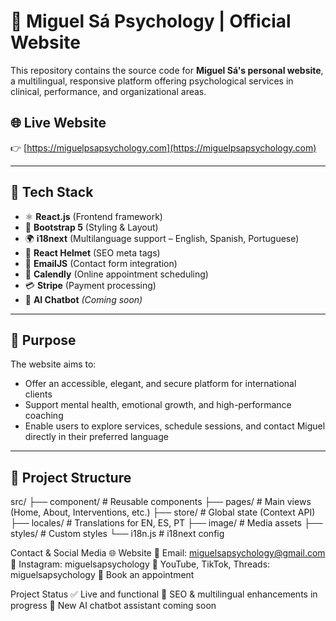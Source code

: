 # 🌿 Miguel Sá Psychology | Official Website

This repository contains the source code for **Miguel Sá's personal website**, a multilingual, responsive platform offering psychological services in clinical, performance, and organizational areas.

## 🌐 Live Website

👉 [https://miguelpsapsychology.com](https://miguelpsapsychology.com)

---

## 🧰 Tech Stack

- ⚛️ **React.js** (Frontend framework)
- 🎨 **Bootstrap 5** (Styling & Layout)
- 🌍 **i18next** (Multilanguage support – English, Spanish, Portuguese)
- 📄 **React Helmet** (SEO meta tags)
- 📧 **EmailJS** (Contact form integration)
- 📆 **Calendly** (Online appointment scheduling)
- 💳 **Stripe** (Payment processing)
- 🤖 **AI Chatbot** *(Coming soon)*

---

## 🎯 Purpose

The website aims to:

- Offer an accessible, elegant, and secure platform for international clients
- Support mental health, emotional growth, and high-performance coaching
- Enable users to explore services, schedule sessions, and contact Miguel directly in their preferred language

---
## 📁 Project Structure
src/
├── component/ # Reusable components
├── pages/ # Main views (Home, About, Interventions, etc.)
├── store/ # Global state (Context API)
├── locales/ # Translations for EN, ES, PT
├── image/ # Media assets
├── styles/ # Custom styles
└── i18n.js # i18next config

 Contact & Social Media
🌐 Website
📧 Email: miguelsapsychology@gmail.com
📸 Instagram: miguelsapsychology
🎥 YouTube, TikTok, Threads: miguelsapsychology
📅 Book an appointment

Project Status
✅ Live and functional
🔄 SEO & multilingual enhancements in progress
🧪 New AI chatbot assistant coming soon


